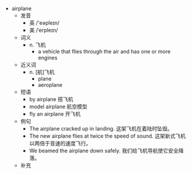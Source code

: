 - airplane
  - 发音
    - 英 /'eəpleɪn/
    - 美 /ˈerpleɪn/
  - 词义
    - n. 飞机
      - a vehicle that flies through the air and has one or more engines
  - 近义词
    - n. [航]飞机
      - plane
      - aeroplane
  - 短语
    - by airplane 搭飞机
    - model airplane 航空模型
    - fly an airplane 开飞机
  - 例句
    - The airplane cracked up in landing. 这架飞机在着陆时坠毁。
    - The new airplane flies at twice the speed of sound. 这架新式飞机以两倍于音速的速度飞行。
    - We beamed the airplane down safely. 我们给飞机导航使它安全降落。
  - 补充